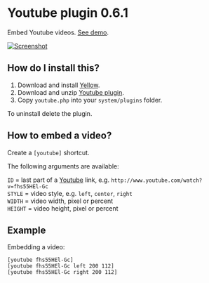 Youtube plugin 0.6.1
====================
Embed Youtube videos. [See demo](http://developers.datenstrom.se/plugins/youtube-plugin).

[![Screenshot](youtube-plugin.jpg?raw=true)](http://developers.datenstrom.se/plugins/youtube-plugin)

How do I install this?
----------------------
1. Download and install [Yellow](https://github.com/datenstrom/yellow/).
2. Download and unzip [Youtube plugin](https://github.com/datenstrom/yellow-plugins/raw/master/zip/youtube.zip).
3. Copy `youtube.php` into your `system/plugins` folder.

To uninstall delete the plugin.

How to embed a video?
---------------------
Create a `[youtube]` shortcut. 

The following arguments are available:
 
`ID` = last part of a [Youtube](http://www.youtube.com) link, e.g. `http://www.youtube.com/watch?v=fhs55HEl-Gc`  
`STYLE` = video style, e.g. `left`, `center`, `right`  
`WIDTH` = video width, pixel or percent  
`HEIGHT` = video height, pixel or percent   
 
Example
-------
Embedding a video:

    [youtube fhs55HEl-Gc]
    [youtube fhs55HEl-Gc left 200 112]
    [youtube fhs55HEl-Gc right 200 112]